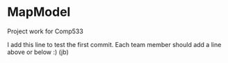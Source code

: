 MapModel
========

Project work for Comp533


I add this line to test the first commit. Each team member should add a line above or below :) (jb)
